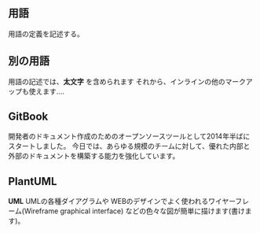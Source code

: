 ## 用語
用語の定義を記述する。

## 別の用語
用語の記述では、**太文字** を含められます
それから、インラインの他のマークアップも使えます‥‥

## GitBook
開発者のドキュメント作成のためのオープンソースツールとして2014年半ばにスタートしました。
今日では、あらゆる規模のチームに対して、優れた内部と外部のドキュメントを構築する能力を強化しています。

## PlantUML
**UML** UMLの各種ダイアグラムや WEBのデザインでよく使われるワイヤーフレーム(Wireframe graphical interface) などの色々な図が簡単に描けます(書けます)。
